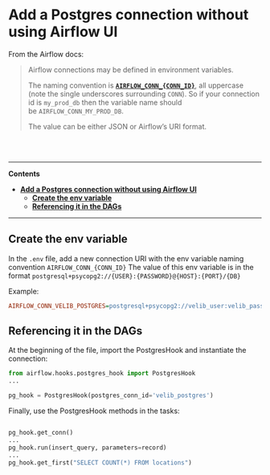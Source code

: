 # **Add a Postgres connection without using Airflow UI**



From the Airflow docs:
> Airflow connections may be defined in environment variables.
> 
> The naming convention is [**`AIRFLOW_CONN_{CONN_ID}`**](https://airflow.apache.org/docs/apache-airflow/stable/cli-and-env-variables-ref.html#envvar-AIRFLOW_CONN_-CONN_ID), all uppercase (note the single underscores surrounding `CONN`). So if your connection id is `my_prod_db` then the variable name should be `AIRFLOW_CONN_MY_PROD_DB`.
> 
> The value can be either JSON or Airflow’s URI format.
> 

<br><br>


---
**Contents**
- [**Add a Postgres connection without using Airflow UI**](#add-a-postgres-connection-without-using-airflow-ui)
  - [**Create the env variable**](#create-the-env-variable)
  - [**Referencing it in the DAGs**](#referencing-it-in-the-dags)


---

## **Create the env variable**

In the `.env` file, add a new connection URI with the env variable naming convention
`AIRFLOW_CONN_{CONN_ID}`
The value of this env variable is in the format
`postgresql+psycopg2://{USER}:{PASSWORD}@{HOST}:{PORT}/{DB}`  

Example:
```ini
AIRFLOW_CONN_VELIB_POSTGRES=postgresql+psycopg2://velib_user:velib_password@user-postgres:5432/velib
```


## **Referencing it in the DAGs**

At the beginning of the file, import the PostgresHook and instantiate the connection:

```py
from airflow.hooks.postgres_hook import PostgresHook
...

pg_hook = PostgresHook(postgres_conn_id='velib_postgres')
```

Finally, use the PostgresHook methods in the tasks:
```py

pg_hook.get_conn()
...
pg_hook.run(insert_query, parameters=record)
...
pg_hook.get_first("SELECT COUNT(*) FROM locations")

```